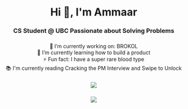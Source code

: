 <h1 align="center">Hi 👋, I'm Ammaar</h1>
<h3 align="center">CS Student @ UBC Passionate about Solving Problems</h3>

### 

<div align="center">

🔭 I’m currently working on: BROKOL<br>🌱 I’m currently learning how to build a product<br>⚡ Fun fact: I have a super rare blood type<br>📚 I'm currently reading Cracking the PM Interview and Swipe to Unlock

###

![](https://github-readme-stats-ammaarkhan.vercel.app/api?username=ammaarkhan&theme=blueberry&hide_border=false&include_all_commits=false&count_private=false)<br/>

###

![](https://github-readme-streak-stats.herokuapp.com/?user=ammaarkhan&theme=blueberry&hide_border=false)<br/>
</div>

<!-- Proudly created with GPRM ( https://gprm.itsvg.in ) -->
